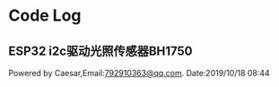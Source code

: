 # Code Log #

## ESP32 i2c驱动光照传感器BH1750 ##

Powered by Caesar,Email:792910363@qq.com.
Date:2019/10/18 08:44
